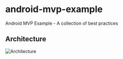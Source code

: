 # android-mvp-example
Android MVP Example - A collection of best practices

## Architecture
![Architecture](http://i67.tinypic.com/eqnz2t.png)
